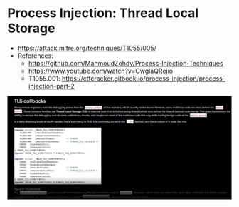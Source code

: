 # Process Injection: Thread Local Storage

- https://attack.mitre.org/techniques/T1055/005/
- References:
     * https://github.com/MahmoudZohdy/Process-Injection-Techniques
     * https://www.youtube.com/watch?v=CwglaQRejio
     * T1055.001: https://ctfcracker.gitbook.io/process-injection/process-injection-part-2 

![tls-struct.jpeg](./tls-struct.jpeg)
